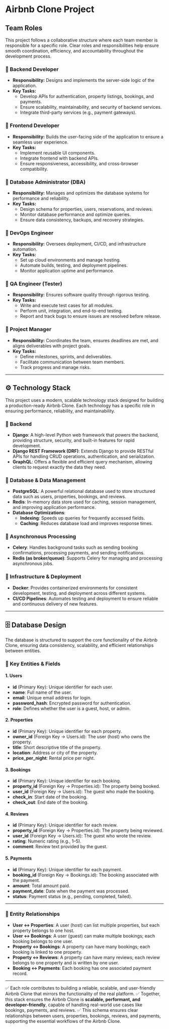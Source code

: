 # Airbnb Clone Project

## Team Roles

This project follows a collaborative structure where each team member is responsible for a specific role. Clear roles and responsibilities help ensure smooth coordination, efficiency, and accountability throughout the development process.

### 🔹 Backend Developer
- **Responsibility:** Designs and implements the server-side logic of the application.
- **Key Tasks:**
  - Develop APIs for authentication, property listings, bookings, and payments.
  - Ensure scalability, maintainability, and security of backend services.
  - Integrate third-party services (e.g., payment gateways).

### 🔹 Frontend Developer
- **Responsibility:** Builds the user-facing side of the application to ensure a seamless user experience.
- **Key Tasks:**
  - Implement reusable UI components.
  - Integrate frontend with backend APIs.
  - Ensure responsiveness, accessibility, and cross-browser compatibility.

### 🔹 Database Administrator (DBA)
- **Responsibility:** Manages and optimizes the database systems for performance and reliability.
- **Key Tasks:**
  - Design schema for properties, users, reservations, and reviews.
  - Monitor database performance and optimize queries.
  - Ensure data consistency, backups, and recovery strategies.

### 🔹 DevOps Engineer
- **Responsibility:** Oversees deployment, CI/CD, and infrastructure automation.
- **Key Tasks:**
  - Set up cloud environments and manage hosting.
  - Automate builds, testing, and deployment pipelines.
  - Monitor application uptime and performance.

### 🔹 QA Engineer (Tester)
- **Responsibility:** Ensures software quality through rigorous testing.
- **Key Tasks:**
  - Write and execute test cases for all modules.
  - Perform unit, integration, and end-to-end testing.
  - Report and track bugs to ensure issues are resolved before release.

### 🔹 Project Manager
- **Responsibility:** Coordinates the team, ensures deadlines are met, and aligns deliverables with project goals.
- **Key Tasks:**
  - Define milestones, sprints, and deliverables.
  - Facilitate communication between team members.
  - Track progress and manage risks.

---
## ⚙️ Technology Stack

This project uses a modern, scalable technology stack designed for building a production-ready Airbnb Clone. Each technology has a specific role in ensuring performance, reliability, and maintainability.

### 🔹 Backend
- **Django**: A high-level Python web framework that powers the backend, providing structure, security, and built-in features for rapid development.
- **Django REST Framework (DRF)**: Extends Django to provide RESTful APIs for handling CRUD operations, authentication, and serialization.
- **GraphQL**: Offers a flexible and efficient query mechanism, allowing clients to request exactly the data they need.

### 🔹 Database & Data Management
- **PostgreSQL**: A powerful relational database used to store structured data such as users, properties, bookings, and reviews.
- **Redis**: In-memory data store used for caching, session management, and improving application performance.
- **Database Optimizations**:
  - **Indexing**: Speeds up queries for frequently accessed fields.
  - **Caching**: Reduces database load and improves response times.

### 🔹 Asynchronous Processing
- **Celery**: Handles background tasks such as sending booking confirmations, processing payments, and sending notifications.
- **Redis (as broker/queue)**: Supports Celery for managing and processing asynchronous jobs.

### 🔹 Infrastructure & Deployment
- **Docker**: Provides containerized environments for consistent development, testing, and deployment across different systems.
- **CI/CD Pipelines**: Automates testing and deployment to ensure reliable and continuous delivery of new features.

---
## 🗄️ Database Design

The database is structured to support the core functionality of the Airbnb Clone, ensuring data consistency, scalability, and efficient relationships between entities.

### 🔹 Key Entities & Fields

#### 1. Users
- **id** (Primary Key): Unique identifier for each user.
- **name**: Full name of the user.
- **email**: Unique email address for login.
- **password_hash**: Encrypted password for authentication.
- **role**: Defines whether the user is a guest, host, or admin.

#### 2. Properties
- **id** (Primary Key): Unique identifier for each property.
- **owner_id** (Foreign Key → Users.id): The user (host) who owns the property.
- **title**: Short descriptive title of the property.
- **location**: Address or city of the property.
- **price_per_night**: Rental price per night.

#### 3. Bookings
- **id** (Primary Key): Unique identifier for each booking.
- **property_id** (Foreign Key → Properties.id): The property being booked.
- **user_id** (Foreign Key → Users.id): The guest who made the booking.
- **check_in**: Start date of the booking.
- **check_out**: End date of the booking.

#### 4. Reviews
- **id** (Primary Key): Unique identifier for each review.
- **property_id** (Foreign Key → Properties.id): The property being reviewed.
- **user_id** (Foreign Key → Users.id): The guest who wrote the review.
- **rating**: Numeric rating (e.g., 1–5).
- **comment**: Review text provided by the guest.

#### 5. Payments
- **id** (Primary Key): Unique identifier for each payment.
- **booking_id** (Foreign Key → Bookings.id): The booking associated with the payment.
- **amount**: Total amount paid.
- **payment_date**: Date when the payment was processed.
- **status**: Payment status (e.g., pending, completed, failed).

---

### 🔹 Entity Relationships
- **User ↔ Properties**: A user (host) can list multiple properties, but each property belongs to one host.  
- **User ↔ Bookings**: A user (guest) can make multiple bookings; each booking belongs to one user.  
- **Property ↔ Bookings**: A property can have many bookings; each booking is linked to one property.  
- **Property ↔ Reviews**: A property can have many reviews; each review belongs to one property and is written by one user.  
- **Booking ↔ Payments**: Each booking has one associated payment record.

---

✅ Each role contributes to building a reliable, scalable, and user-friendly Airbnb Clone that mirrors the functionality of the real platform.
✅ Together, this stack ensures the Airbnb Clone is **scalable, performant, and developer-friendly**, capable of handling real-world use cases like bookings, payments, and reviews.
✅ This schema ensures clear relationships between users, properties, bookings, reviews, and payments, supporting the essential workflows of the Airbnb Clone.


